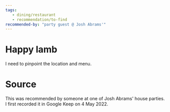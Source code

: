 ```yaml
---
tags:
   - dining/restaurant
   - recommendation/to-find
recommended-by: "party guest @ Josh Abrams'"
---
```



# Happy lamb

I need to pinpoint the location and menu.
# Source
This was recommended by someone at one of Josh Abrams' house parties.  I first recorded it in Google Keep on 4 May 2022.
